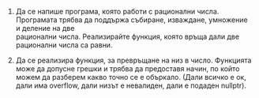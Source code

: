 1. Да се напише програма, която работи с рационални числа.    
   Програмата трябва да поддържа събиране, изваждане, умножение и   деление на две   
   рационални числа. Реализирайте функция, която връща дали две рационални числа са равни.

2. Да се реализира функция, за превръщане на низ в число. Функцията може да допусне грешки и  трябва да предоставя начин, по който можем да 
   разберем какво точно се е объркало. (Дали всичко е ок, дали има overflow, дали низът е невалиден, дали е подаден nullptr).
